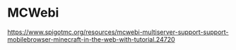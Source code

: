 # MCWebi
https://www.spigotmc.org/resources/mcwebi-multiserver-support-support-mobilebrowser-minecraft-in-the-web-with-tutorial.24720
